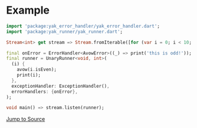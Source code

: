 # Example

```dart
import 'package:yak_error_handler/yak_error_handler.dart';
import 'package:yak_runner/yak_runner.dart';

Stream<int> get stream => Stream.fromIterable([for (var i = 0; i < 10; ++i) i]);

final onError = ErrorHandler<AvowError>((_) => print('this is odd!'));
final runner = UnaryRunner<void, int>(
  (i) {
    avow(i.isEven);
    print(i);
  },
  exceptionHandler: ExceptionHandler(),
  errorHandlers: {onError},
);

void main() => stream.listen(runner);
```

[Jump to Source](https://github.com/iapicca/yak_packages/tree/master/examples/yak_runner)